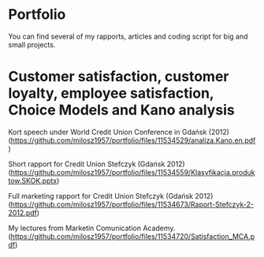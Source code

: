 # Portfolio
You can find several of my rapports, articles and coding script for big and small projects.
# Customer satisfaction, customer loyalty, employee satisfaction, Choice Models and Kano analysis
Kort speech under World Credit Union Conference in Gdańsk (2012) (https://github.com/milosz1957/portfolio/files/11534529/analiza.Kano.en.pdf)

Short rapport for Credit Union Stefczyk (Gdańsk 2012)(https://github.com/milosz1957/portfolio/files/11534559/Klasyfikacja.produktow.SKOK.pptx)

Full marketing rapport for Credit Union Stefczyk (Gdańsk 2012)(https://github.com/milosz1957/portfolio/files/11534673/Raport-Stefczyk-2-2012.pdf)

My lectures from Marketin Comunication Academy.(https://github.com/milosz1957/portfolio/files/11534720/Satisfaction_MCA.pdf)
